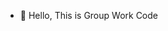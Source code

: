 - 👋 Hello, This is Group Work Code


<!---
Bader202code/Bader202code is a ✨ special ✨ repository because its `README.md` (this file) appears on your GitHub profile.
You can click the Preview link to take a look at your changes.
--->
